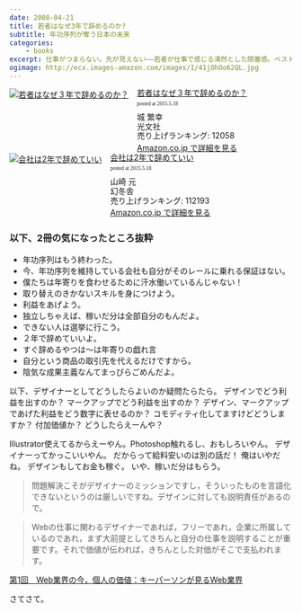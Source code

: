 ```yaml
---
date: 2008-04-21
title: 若者はなぜ3年で辞めるのか? 
subtitle: 年功序列が奪う日本の未来
categories: 
    - books
excerpt: 仕事がつまらない。先が見えない――若者が仕事で感じる漠然とした閉塞感。ベストセラー『内側から見た富士通　「成果主義」の崩壊』の著者が若者の視点で探る、その正体とは？
ogimage: http://ecx.images-amazon.com/images/I/41jOhOo62QL.jpg
---
```


<div class="azlink-box"><div class="azlink-image" style="float:left"><a href="http://www.amazon.co.jp/exec/obidos/ASIN/B00GU4R9TU/warikiru-22/" name="azlinklink" target="_blank"><img src="http://ecx.images-amazon.com/images/I/41jOhOo62QL._SL160_.jpg" alt="若者はなぜ３年で辞めるのか？" style="border:none" /></a></div><div class="azlink-info" style="float:left;margin-left:15px;line-height:120%"><div class="azlink-name" style="margin-bottom:10px;line-height:120%"><a href="http://www.amazon.co.jp/exec/obidos/ASIN/B00GU4R9TU/warikiru-22/" name="azlinklink" target="_blank">若者はなぜ３年で辞めるのか？</a><div class="azlink-powered-date" style="font-size:7pt;margin-top:5px;font-family:verdana;line-height:120%">posted at 2015.5.18</div></div><div class="azlink-detail">城 繁幸<br />光文社<br />売り上げランキング: 12058<br /></div><div class="azlink-link" style="margin-top:5px"><a href="http://www.amazon.co.jp/exec/obidos/ASIN/B00GU4R9TU/warikiru-22/" target="_blank">Amazon.co.jp で詳細を見る</a></div></div><div class="azlink-footer" style="clear:left"></div></div>

<div class="azlink-box"><div class="azlink-image" style="float:left"><a href="http://www.amazon.co.jp/exec/obidos/ASIN/4344980662/warikiru-22/" name="azlinklink" target="_blank"><img src="http://ecx.images-amazon.com/images/I/41%2BkLHDHUrL._SL160_.jpg" alt="会社は2年で辞めていい" style="border:none" /></a></div><div class="azlink-info" style="float:left;margin-left:15px;line-height:120%"><div class="azlink-name" style="margin-bottom:10px;line-height:120%"><a href="http://www.amazon.co.jp/exec/obidos/ASIN/4344980662/warikiru-22/" name="azlinklink" target="_blank">会社は2年で辞めていい</a><div class="azlink-powered-date" style="font-size:7pt;margin-top:5px;font-family:verdana;line-height:120%">posted at 2015.5.18</div></div><div class="azlink-detail">山崎 元<br />幻冬舎<br />売り上げランキング: 112193<br /></div><div class="azlink-link" style="margin-top:5px"><a href="http://www.amazon.co.jp/exec/obidos/ASIN/4344980662/warikiru-22/" target="_blank">Amazon.co.jp で詳細を見る</a></div></div><div class="azlink-footer" style="clear:left"></div></div>

### 以下、2冊の気になったところ抜粋

+ 年功序列はもう終わった。
+ 今、年功序列を維持している会社も自分がそのレールに乗れる保証はない。
+ 僕たちは年寄りを食わせるために汗水働いているんじゃない！
+ 取り替えのきかないスキルを身につけよう。
+ 利益をあげよう。
+ 独立しちゃえば、稼いだ分は全部自分のもんだよ。
+ できない人は選挙に行こう。
+ ２年で辞めていいよ。
+ すぐ辞めるやつは〜は年寄りの戯れ言
+ 自分という商品の取引先を代えるだけですから。
+ 陰気な成果主義なんてまっぴらごめんだよ。

以下、デザイナーとしてどうしたらよいのか疑問たらたら。 デザインでどう利益を出すのか？ マークアップでどう利益を出すのか？ デザイン、マークアップであげた利益をどう数字に表せるのか？ コモディティ化してますけどどうしますか？ 付加価値か？ どうしたらえーんや？

Illustrator使えてるからえーやん。Photoshop触れるし、おもしろいやん。 デザイナーってかっこいいやん。 だからって給料安いのは別の話だ！ 俺はいやだね。 デザインもしてお金も稼ぐ。 いや、稼いだ分はもらう。

> 問題解決こそがデザイナーのミッションですし，そういったものを言語化できないというのは厳しいですね。デザインに対しても説明責任があるので。

> Webの仕事に関わるデザイナーであれば，フリーであれ，企業に所属しているのであれ，まず大前提としてきちんと自分の仕事を説明することが重要です。それで価値が伝われば，きちんとした対価がそこで支払われます。

[第1回　Web業界の今，個人の価値：キーパーソンが見るWeb業界](http://gihyo.jp/design/serial/01/key-person/0001)

さてさて。

